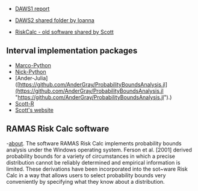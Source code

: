 - [DAWS1 report](https://sites.google.com/view/dawsreports)

- [DAWS2 shared folder by Ioanna](https://theuniversityofliverpool-my.sharepoint.com/:f:/r/personal/iioannou_liverpool_ac_uk/Documents/DAWS2_running?e=5%3ac510ad9751f64480880532a6c4b5a101&sharingv2=true&fromShare=true&at=9) 

- [RiskCalc - old software shared by Scott](https://drive.google.com/drive/folders/1Ruczjfd6edbsaim6jT2Imm-_xxZpZmf0?usp=sharing)


## Interval implementation packages

- [Marco-Python](https://github.com/marcodeangelis/intervals)
- [Nick-Python](https://github.com/Institute-for-Risk-and-Uncertainty/pba-for-python)
- [Ander-Julia]([https://github.com/AnderGray/ProbabilityBoundsAnalysis.jl](https://github.com/AnderGray/ProbabilityBoundsAnalysis.jl "https://github.com/AnderGray/ProbabilityBoundsAnalysis.jl").)
- [Scott-R](https://github.com/ScottFerson/pba.r)
- [Scott's website](https://sites.google.com/site/confidenceboxes/software)

## RAMAS Risk Calc software

-[about](https://www.ramas.com/risk-calc-4-0). The software RAMAS Risk Calc implements probability bounds analysis under the Windows operating system. Ferson et al. [2001] derived probability bounds for a variety of circumstances in which a precise distribution cannot be reliably determined and empirical information is limited. These derivations have been incorporated into the sot~ware Risk Calc in a way that allows users to select probability bounds very conveniently by specifying what they know about a distribution.